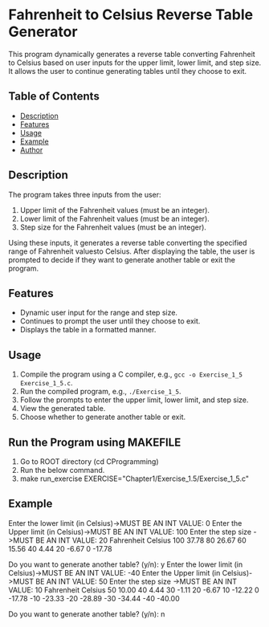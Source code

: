 # Fahrenheit to Celsius Reverse Table Generator

This program dynamically generates a reverse table converting Fahrenheit to Celsius based on user inputs for the upper limit, lower limit, and step size. It allows the user to continue generating tables until they choose to exit.

## Table of Contents
- [Description](#description)
- [Features](#features)
- [Usage](#usage)
- [Example](#example)
- [Author](#author)

## Description
The program takes three inputs from the user:
1. Upper limit of the Fahrenheit values (must be an integer).
2. Lower limit of the Fahrenheit values (must be an integer).
3. Step size for the Fahrenheit values (must be an integer).

Using these inputs, it generates a reverse table converting the specified range of Fahrenheit valuesto Celsius. After displaying the table, the user is prompted to decide if they want to generate another table or exit the program.

## Features
- Dynamic user input for the range and step size.
- Continues to prompt the user until they choose to exit.
- Displays the table in a formatted manner.

## Usage
1. Compile the program using a C compiler, e.g., `gcc -o Exercise_1_5 Exercise_1_5.c`.
2. Run the compiled program, e.g., `./Exercise_1_5`.
3. Follow the prompts to enter the upper limit, lower limit, and step size.
4. View the generated table.
5. Choose whether to generate another table or exit.

## Run the Program using MAKEFILE
1. Go to ROOT directory (cd CProgramming)
2. Run the below command.
3. make run_exercise EXERCISE="Chapter1/Exercise_1.5/Exercise_1_5.c"

## Example
Enter the lower limit (in Celsius)->MUST BE AN INT VALUE: 0
Enter the Upper limit (in Celsius)->MUST BE AN INT VALUE: 100
Enter the step size ->MUST BE AN INT VALUE: 20
Fahrenheit Celsius
100 37.78
80 26.67
60 15.56
40 4.44
20 -6.67
0 -17.78

Do you want to generate another table? (y/n): y
Enter the lower limit (in Celsius)->MUST BE AN INT VALUE: -40
Enter the Upper limit (in Celsius)->MUST BE AN INT VALUE: 50
Enter the step size ->MUST BE AN INT VALUE: 10
Fahrenheit Celsius
50 10.00
40 4.44
30 -1.11
20 -6.67
10 -12.22
0 -17.78
-10 -23.33
-20 -28.89
-30 -34.44
-40 -40.00

Do you want to generate another table? (y/n): n
